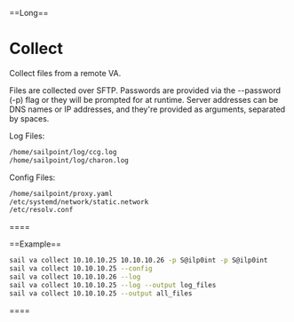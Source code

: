 ==Long==
# Collect

Collect files from a remote VA.

Files are collected over SFTP. Passwords are provided via the --password (-p) flag or they will be prompted for at runtime. Server addresses can be DNS names or IP addresses, and they're provided as arguments, separated by spaces.

Log Files:
```bash
/home/sailpoint/log/ccg.log  
/home/sailpoint/log/charon.log   
```

Config Files:
```bash
/home/sailpoint/proxy.yaml  
/etc/systemd/network/static.network  
/etc/resolv.conf  
```
====

==Example==
```bash
sail va collect 10.10.10.25 10.10.10.26 -p S@ilp0int -p S@ilp0int
sail va collect 10.10.10.25 --config
sail va collect 10.10.10.26 --log
sail va collect 10.10.10.25 --log --output log_files
sail va collect 10.10.10.25 --output all_files
```
====